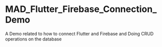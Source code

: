 # MAD_Flutter_Firebase_Connection_Demo
A Demo related to how to connect Flutter and Firebase and Doing CRUD operations on the database

